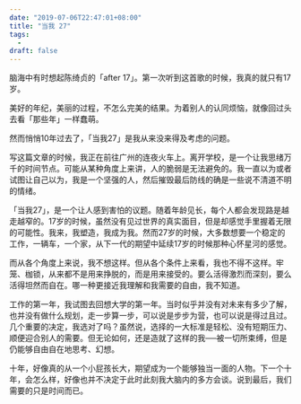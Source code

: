 ```yaml
---
date: "2019-07-06T22:47:01+08:00"
title: "当我 27"
tags:
  -
draft: false
---
```


脑海中有时想起陈绮贞的「after 17」。第一次听到这首歌的时候，我真的就只有17岁。

美好的年纪，美丽的过程，不怎么完美的结果。为着别人的认同烦恼，就像回过头去看「那些年」一样蠢萌。

然而悄悄10年过去了，「当我27」是我从来没来得及考虑的问题。

写这篇文章的时候，我正在前往广州的连夜火车上。离开学校，是一个让我思绪万千的时间节点。可能从某种角度上来讲，人的脆弱是无法避免的。我一直以为或者试图让自己以为，我是一个坚强的人，然后摧毁最后防线的确是一些说不清道不明的情绪。

「当我27」，是一个让人感到害怕的议题。随着年龄见长，每个人都会发现路是越走越窄的。17岁的时候，虽然没有见过世界的真实面目，但是却感觉手里握着无限的可能性。我来，我塑造，我成为我。然而27岁的时候，大多数想要一个稳定的工作，一辆车，一个家，从下一代的期望中延续17岁的时候那种心怀星河的感觉。

而从各个角度上来说，我不想这样。但从各个条件上来看，我也不得不这样。牢笼、枷锁，从来都不是用来挣脱的，而是用来接受的。要么活得激烈而深刻，要么活得坦然而自在。哪一种更接近我理解和我需要的自由，我不知道。

工作的第一年，我试图去回想大学的第一年。当时似乎并没有对未来有多少了解，也并没有做什么规划，走一步算一步，可以说是步步为营，也可以说是得过且过。几个重要的决定，我选对了吗？虽然说，选择的一大标准是轻松、没有短期压力、顺便迎合别人的需要。但无论如何，还是造就了这样的我──被一切所束缚，但是仍能够自由自在地思考、幻想。

十年，好像真的从一个小屁孩长大，期望成为一个能够独当一面的人物。下一个十年，会怎么样，好像也并不决定于此时此刻我大脑内的多方会谈。说到最后，我们需要的只是时间而已。
